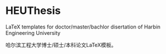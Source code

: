 # HEUThesis
LaTeX templates for doctor/master/bachlor disertation of Harbin Engineering University

哈尔滨工程大学博士/硕士/本科论文LaTeX模板。
